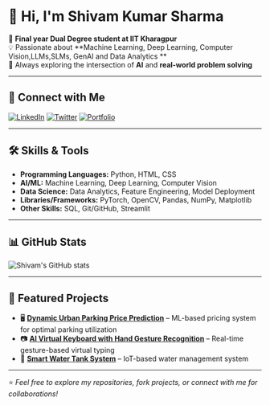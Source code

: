 # 👋 Hi, I'm Shivam Kumar Sharma

🚀 **Final year Dual Degree student at IIT Kharagpur**  
💡 Passionate about **Machine Learning, Deep Learning, Computer Vision,LLMs,SLMs, GenAI and Data Analytics **  
🌱 Always exploring the intersection of **AI** and **real-world problem solving**  

---

## 🔗 Connect with Me

[![LinkedIn](https://img.shields.io/badge/LinkedIn-0A66C2?style=for-the-badge&logo=linkedin&logoColor=white)](https://www.linkedin.com/in/shivam-kumar-sharma-816318200/)
[![Twitter](https://img.shields.io/badge/Twitter-1DA1F2?style=for-the-badge&logo=twitter&logoColor=white)](https://twitter.com/hiiShivamSharma)
[![Portfolio](https://img.shields.io/badge/Portfolio-000000?style=for-the-badge&logo=About.me&logoColor=white)](#) <!-- Add your portfolio link here -->

---

## 🛠 Skills & Tools

- **Programming Languages:** Python, HTML, CSS  
- **AI/ML:** Machine Learning, Deep Learning, Computer Vision  
- **Data Science:** Data Analytics, Feature Engineering, Model Deployment  
- **Libraries/Frameworks:** PyTorch, OpenCV, Pandas, NumPy, Matplotlib  
- **Other Skills:** SQL, Git/GitHub, Streamlit

---

## 📊 GitHub Stats

![Shivam's GitHub stats](https://github-readme-stats.vercel.app/api?username=iamshivamkumarsharma&show_icons=true&title_color=ffffff&icon_color=bb2acf&text_color=daf7dc&bg_color=151515)

---

## 📌 Featured Projects

- 🖥 **[Dynamic Urban Parking Price Prediction](#)** – ML-based pricing system for optimal parking utilization  
- 📷 **[AI Virtual Keyboard with Hand Gesture Recognition](#)** – Real-time gesture-based virtual typing  
- 🌱 **[Smart Water Tank System](#)** – IoT-based water management system  

---

⭐ *Feel free to explore my repositories, fork projects, or connect with me for collaborations!*
